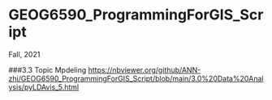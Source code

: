 # GEOG6590_ProgrammingForGIS_Script
Fall, 2021 


###3.3 Topic Mpdeling
https://nbviewer.org/github/ANN-zhi/GEOG6590_ProgrammingForGIS_Script/blob/main/3.0%20Data%20Analysis/pyLDAvis_5.html
